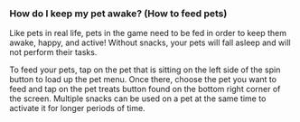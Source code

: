### How do I keep my pet awake? (How to feed pets)
Like pets in real life, pets in the game need to be fed in order to keep them awake, happy, and active! Without snacks, your pets will fall asleep and will not perform their tasks. 

To feed your pets, tap on the pet that is sitting on the left side of the spin button to load up the pet menu. Once there, choose the pet you want to feed and tap on the pet treats button found on the bottom right corner of the screen.
Multiple snacks can be used on a pet at the same time to activate it for longer periods of time. 
 
 

